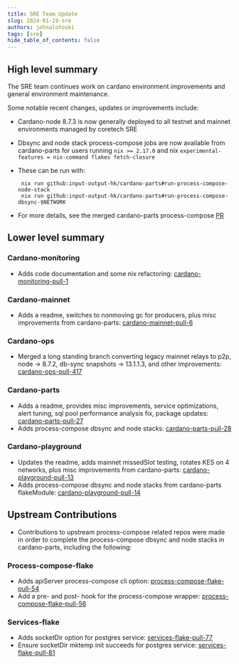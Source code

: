 ```yaml
---
title: SRE Team Update
slug: 2024-01-19-sre
authors: johnalotoski
tags: [sre]
hide_table_of_contents: false
---
```


## High level summary

The SRE team continues work on cardano environment improvements and general
environment maintenance.

Some notable recent changes, updates or improvements include:
* Cardano-node 8.7.3 is now generally deployed to all testnet and mainnet environments
  managed by coretech SRE
* Dbsync and node stack process-compose jobs are now available from
  cardano-parts for users running `nix >= 2.17.0` and nix `experimental-features
  = nix-command flakes fetch-closure`
* These can be run with:
  ```
   nix run github:input-output-hk/cardano-parts#run-process-compose-node-stack
   nix run github:input-output-hk/cardano-parts#run-process-compose-dbsync-$NETWORK
  ```

* For more details, see the merged cardano-parts process-compose
  [PR](https://github.com/input-output-hk/cardano-parts/pull/28)

## Lower level summary

### Cardano-monitoring
* Adds code documentation and some nix refactoring:
  [cardano-monitoring-pull-1](https://github.com/input-output-hk/cardano-monitoring/pull/1)

### Cardano-mainnet
* Adds a readme, switches to nonmoving gc for producers, plus misc improvements
  from cardano-parts:
  [cardano-mainnet-pull-6](https://github.com/input-output-hk/cardano-mainnet/pull/6)

### Cardano-ops
* Merged a long standing branch converting legacy mainnet relays to p2p, node ->
  8.7.2, db-sync snapshots -> 13.1.1.3, and other improvements:
  [cardano-ops-pull-417](https://github.com/input-output-hk/cardano-ops/pull/417)

### Cardano-parts
* Adds a readme, provides misc improvements, service optimizations, alert tuning,
  sql pool performance analysis fix, package updates:
  [cardano-parts-pull-27](https://github.com/input-output-hk/cardano-parts/pull/27)
* Adds process-compose dbsync and node stacks:
  [cardano-parts-pull-28](https://github.com/input-output-hk/cardano-parts/pull/28)

### Cardano-playground
* Updates the readme, adds mainnet missedSlot testing, rotates KES on 4 networks,
  plus misc improvements from cardano-parts:
  [cardano-playground-pull-13](https://github.com/input-output-hk/cardano-playground/pull/13)
* Adds process-compose dbsync and node stacks from cardano-parts flakeModule:
  [cardano-playground-pull-14](https://github.com/input-output-hk/cardano-playground/pull/14)


## Upstream Contributions
* Contributions to upstream process-compose related repos were made in order to
  complete the process-compose dbsync and node stacks in cardano-parts,
  including the following:

### Process-compose-flake
* Adds apiServer process-compose cli option:
  [process-compose-flake-pull-54](https://github.com/Platonic-Systems/process-compose-flake/pull/54)
* Add a pre- and post- hook for the process-compose wrapper:
  [process-compose-flake-pull-56](https://github.com/Platonic-Systems/process-compose-flake/pull/56)

### Services-flake
* Adds socketDir option for postgres service:
  [services-flake-pull-77](https://github.com/juspay/services-flake/pull/77)
* Ensure socketDir mktemp init succeeds for postgres service:
  [services-flake-pull-81](https://github.com/juspay/services-flake/pull/81)

